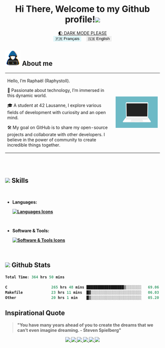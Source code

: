 <h1 align="center"><b>Hi There, Welcome to my Github profile!</b><img src="https://media.giphy.com/media/hvRJCLFzcasrR4ia7z/giphy.gif" width="35"></h1>

<div align="center">
  <a href="https://github.com/settings/appearance" title="Activer le mode sombre dans vos paramètres GitHub">
    🌓 DARK MODE PLEASE
  </a>
</div>

<div align=center>
<a href="https://github.com/RaphyStoll/RaphyStoll/blob/main/README_fr.md" style="text-decoration:none;">
  <button style="background-color:#e0f7fa; border:none; cursor:pointer;">
    🇫🇷 Français
  </button>
</a>
&nbsp;&nbsp;
<a href="https://github.com/RaphyStoll" style="text-decoration:none;">
  <button style="border:none; cursor:pointer;">
    🇬🇧 English
  </button>
</a>
</div>

<div>

## <picture><img src="https://github.com/0xAbdulKhalid/0xAbdulKhalid/raw/main/assets/mdImages/about_me.gif" width="50px"></picture> **About me**
</div>
<div>
<table>
  <tr>
    <td valign="top" width="70%">

Hello, I’m Raphaël (Raphystoll).

🚀 Passionate about technology, I’m immersed in this dynamic world.

🎓 A student at 42 Lausanne, I explore various fields of development with curiosity and an open mind.

🛠️ My goal on GitHub is to share my open-source projects and collaborate with other developers. I believe in the power of community to create incredible things together.

 </td>
    <td valign="center" width="30%">

![](Demartini-code.gif)

 </tr>
</table>
<br>
<br>
</div>
<div align=left>


## <img src="https://media2.giphy.com/media/QssGEmpkyEOhBCb7e1/giphy.gif?cid=ecf05e47a0n3gi1bfqntqmob8g9aid1oyj2wr3ds3mg700bl&rid=giphy.gif" width="35"><b> **Skills**
</div>
    <br>
<div align=left>

- **Languages**:
  <p>
    <a href="https://skillicons.dev">
      <img height="32" src="https://skillicons.dev/icons?i=c,python,javascript,typescript,react,html,css&theme=light" alt="Languages Icons"/>
    </a>
  </p>
  <br>
</div>
<div align=left>

- **Software & Tools**:
  <p>
    <a href="https://skillicons.dev">
      <img height="32" src="https://skillicons.dev/icons?i=vscode,vim,docker,photoshop,notion,sqlite&theme=light" alt="Software & Tools Icons"/>
    </a>
  </p>
  <br>
</div>
<div align=left>


</div>
<div align=left>

## <img src="https://media.giphy.com/media/iY8CRBdQXODJSCERIr/giphy.gif" width="35"><b> Github Stats</b>
</div>

<div>
  <!--START_SECTION:waka-->

```rust
Total Time: 364 hrs 50 mins

C                    265 hrs 48 mins █████████████████▒░░░░░░░   69.06 %
Makefile             23 hrs 11 mins  █▓░░░░░░░░░░░░░░░░░░░░░░░   06.03 %
Other                20 hrs 1 min    █▒░░░░░░░░░░░░░░░░░░░░░░░   05.20 %
```

<!--END_SECTION:waka-->
</div>

<div align=left>


## Inspirational Quote
<!--START_SECTION:inspirational-quote-->
> "You have many years ahead of you to create the dreams that we can’t even imagine dreaming. - Steven Spielberg"
<!--END_SECTION:inspirational-quote-->
</div>
<div align=center>
<a href="https://dev.to/pujux">
<img src="https://img.shields.io/github/followers/Raphystoll?color=black&logo=github&a=1">
</a>
<a href="https://badges.pufler.dev">
<img src="https://img.shields.io/github/stars/Raphystoll?color=black&logo=github&a=1">
</a>
<a href="https://badges.pufler.dev">
<img src="https://badges.pufler.dev/visits/RaphyStoll/README?color=black&logo=github&a=1">
</a>
<a href="https://badges.pufler.dev">
<img src="https://badges.pufler.dev/repos/RaphyStoll?color=black&logo=github&a=1">
</a>
<a href="https://badges.pufler.dev">
<img src="https://badges.pufler.dev/years/RaphyStoll?color=black&logo=github&a=1">
</a>
<a href="https://badges.pufler.dev">
<img src="https://badges.pufler.dev/updated/RaphyStoll/badge-it?color=black&logo=github&a=1">
</a>

</div>
